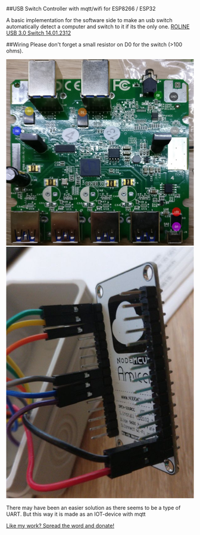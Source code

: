 ##USB Switch Controller with mqtt/wifi for ESP8266 / ESP32

A basic implementation for the software side to make an usb switch automatically detect a computer and switch to it if its the only one.
[ROLINE USB 3.0 Switch 14.01.2312](https://www.amazon.de/ROLINE-Switch-inkl-Kabel-Manuell/dp/B01N7FSTX3)

##Wiring
Please don't forget a small resistor on D0 for the switch (>100 ohms).

![Attachment Points Hub](https://github.com/SciLor/usbswitchcontroller/blob/master/USBSwitchController/images/BoardAttachmentPoints.jpg?raw=true)
![Attachment Points Node](https://github.com/SciLor/usbswitchcontroller/blob/master/USBSwitchController/images/WiresAttachedNodeMcu.jpg?raw=true)

There may have been an easier solution as there seems to be a type of UART. But this way it is made as an IOT-device with mqtt

[Like my work? Spread the word and donate!](http://www.scilor.com/donate.html)
